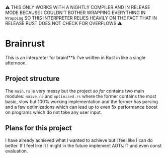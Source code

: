 ⚠️ THIS ONLY WORKS WITH A NIGHTLY COMPILER AND IN RELEASE MODE BECAUSE I COULDN'T BOTHER WRAPPING EVERYTHING IN `Wrapping` SO THIS INTERPRETER RELIES HEAVILY ON THE FACT THAT IN RELEASE RUST DOES NOT CHECK FOR OVERFLOWS ⚠️
# Brainrust
This is an interpreter for brainf\*\*k I've written in Rust in like a single afternoon.

## Project structure
The `main.rs` is very messy but the project *so far* contains two main modules: `naive.rs` and `optimized.rs` where the former contains the most basic, slow but 100% working implementation and the former has parsing and a few optimizations which can lead up to even 5x performance boost on programs which do not take any user input.

## Plans for this project
I have already achieved what I wanted to achieve but I feel like I can do better. If I feel like it I might in the future implement AOT/JIT and even const evaluation.
